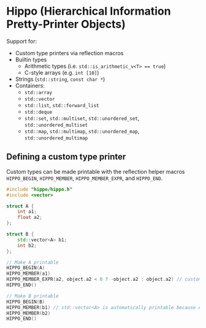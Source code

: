 # Hippo (Hierarchical Information Pretty-Printer Objects)

Support for:
* Custom type printers via reflection macros
* Builtin types
  * Arithmetic types (i.e. `std::is_arithmetic_v<T> == true`)
  * C-style arrays (e.g. `int [10]`)
* Strings (`std::string`, `const char *`)
* Containers:
  * `std::array`
  * `std::vector`
  * `std::list`, `std::forward_list`
  * `std::deque`
  * `std::set`, `std::multiset`, `std::unordered_set`, `std::unordered_multiset`
  * `std::map`, `std::multimap`, `std::unordered_map`, `std::unordered_multimap`
  
## Defining a custom type printer
Custom types can be made printable with the reflection helper macros `HIPPO_BEGIN`, `HIPPO_MEMBER`, `HIPPO_MEMBER_EXPR`, and `HIPPO_END`.
```c++
#include "hippo/hippo.h"
#include <vector>

struct A {
    int a1;
    float a2;
};

struct B {
    std::vector<A> b1;
    int b2;
};

// Make A printable
HIPPO_BEGIN(A)
HIPPO_MEMBER(a1)
HIPPO_MEMBER_EXPR(a2, object.a2 < 0 ? -object.a2 : object.a2) // custom expressions are allowed
HIPPO_END()

// Make B printable
HIPPO_BEGIN(B)
HIPPO_MEMBER(b1) // std::vector<A> is automatically printable because A is
HIPPO_MEMBER(b2)
HIPPO_END()
```
